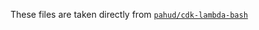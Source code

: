 These files are taken directly from [`pahud/cdk-lambda-bash`](https://github.com/pahud/cdk-lambda-bash)
